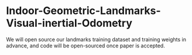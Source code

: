 # Indoor-Geometric-Landmarks-Visual-inertial-Odometry
We will open source our landmarks training dataset and training weights in advance, and code will be open-sourced once paper is accepted.
